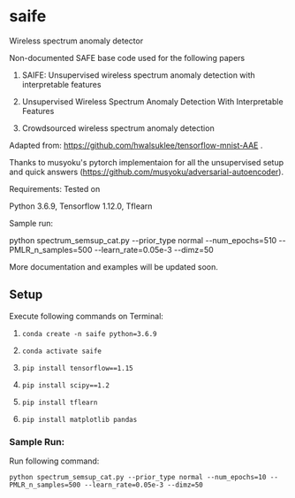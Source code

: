 
# saife



Wireless spectrum anomaly detector

  

Non-documented SAFE base code used for the following papers

  

1. SAIFE: Unsupervised wireless spectrum anomaly detection with interpretable features

2. Unsupervised Wireless Spectrum Anomaly Detection With Interpretable Features

3. Crowdsourced wireless spectrum anomaly detection

  

Adapted from: https://github.com/hwalsuklee/tensorflow-mnist-AAE .

Thanks to musyoku's pytorch implementaion for all the unsupervised setup and quick answers (https://github.com/musyoku/adversarial-autoencoder).

  

Requirements: Tested on

  

Python 3.6.9, Tensorflow 1.12.0, Tflearn

  
  

Sample run:

  

python spectrum_semsup_cat.py --prior_type normal --num_epochs=510 --PMLR_n_samples=500 --learn_rate=0.05e-3 --dimz=50

  

More documentation and examples will be updated soon.

## Setup
Execute following commands on Terminal:

 1. `conda create -n saife python=3.6.9`
 
 2. `conda activate saife`
 
 3. `pip install tensorflow==1.15`

4. `pip install scipy==1.2`

5. `pip install tflearn`

6. `pip install matplotlib pandas`

### Sample Run: 
Run following command: 

    python spectrum_semsup_cat.py --prior_type normal --num_epochs=10 --PMLR_n_samples=500 --learn_rate=0.05e-3 --dimz=50
